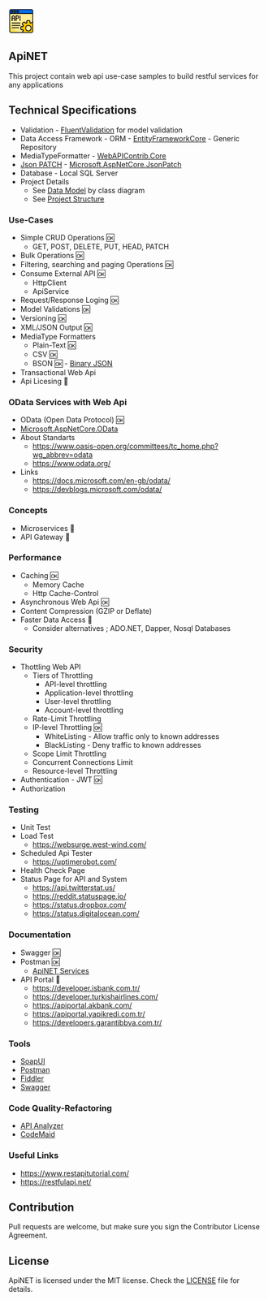 <img src="https://raw.githubusercontent.com/yemrekeskin/ApiNET/master/api.png" width="50" height="50"> 

## ApiNET
This project contain web api use-case samples to build restful services for any applications

## Technical Specifications
 - Validation - [FluentValidation](https://fluentvalidation.net/) for model validation 
 - Data Access Framework - ORM - [EntityFrameworkCore](https://docs.microsoft.com/en-us/ef/core/) - Generic Repository
 - MediaTypeFormatter - [WebAPIContrib.Core](https://github.com/WebApiContrib/WebAPIContrib.Core)
 - [Json PATCH](https://tools.ietf.org/html/rfc6902) - [Microsoft.AspNetCore.JsonPatch](https://www.nuget.org/packages/Microsoft.AspNetCore.JsonPatch/3.0.0)
 - Database - Local SQL Server 
 - Project Details
   - See [Data Model](https://raw.githubusercontent.com/yemrekeskin/ApiNET/master/src/ClassDiagram.png) by class diagram
   - See [Project Structure](https://raw.githubusercontent.com/yemrekeskin/ApiNET/master/src/ApiDesign.png)

 ### Use-Cases
 - Simple CRUD Operations 🆗
    - GET, POST, DELETE, PUT, HEAD, PATCH
 - Bulk Operations 🆗
 - Filtering, searching and paging Operations 🆗
 - Consume External API 🆗
    - HttpClient
    - ApiService
 - Request/Response Loging 🆗
 - Model Validations 🆗
 - Versioning 🆗
 - XML/JSON Output 🆗
 - MediaType Formatters
    - Plain-Text 🆗
    - CSV 🆗
    - BSON 🆗 -  [Binary JSON](http://bsonspec.org/)
 - Transactional Web Api
 - Api Licesing 🤔
 
 ### OData Services with Web Api
   - OData (Open Data Protocol) 🆗 
   - [Microsoft.AspNetCore.OData](https://www.nuget.org/packages/Microsoft.AspNetCore.OData)
   - About Standarts
      - https://www.oasis-open.org/committees/tc_home.php?wg_abbrev=odata
      - https://www.odata.org/
   - Links
      - https://docs.microsoft.com/en-gb/odata/
      - https://devblogs.microsoft.com/odata/

 ### Concepts
  - Microservices 🚩
  - API Gateway 🚩
 
 ### Performance
  - Caching 🆗
      - Memory Cache 
      - Http Cache-Control
  - Asynchronous Web Api 🆗
  - Content Compression (GZIP or Deflate)
  - Faster Data Access 🤔
      - Consider alternatives ; ADO.NET, Dapper, Nosql Databases
  
 ### Security
  - Thottling Web API
    - Tiers of Throttling
       - API-level throttling
       - Application-level throttling
       - User-level throttling
       - Account-level throttling
    - Rate-Limit Throttling
    - IP-level Throttling 🆗
      - WhiteListing - Allow traffic only to known addresses
      - BlackListing - Deny traffic to known addresses
    - Scope Limit Throttling
    - Concurrent Connections Limit
    - Resource-level Throttling    
  - Authentication - JWT 🆗
  - Authorization  

 ### Testing 
  - Unit Test
  - Load Test
     - https://websurge.west-wind.com/
  - Scheduled Api Tester
     - https://uptimerobot.com/
  - Health Check Page
  - Status Page for API and System
     - https://api.twitterstat.us/
     - https://reddit.statuspage.io/
     - https://status.dropbox.com/
     - https://status.digitalocean.com/

 ### Documentation
  - Swagger 🆗
  - Postman 🆗
     - [ApiNET Services](https://documenter.getpostman.com/view/3164594/SW7XZ9Mj?version=latest)
  - API Portal 🎉
    - https://developer.isbank.com.tr/
    - https://developer.turkishairlines.com/
    - https://apiportal.akbank.com/
    - https://apiportal.yapikredi.com.tr/
    - https://developers.garantibbva.com.tr/

 ### Tools
  - [SoapUI](https://www.soapui.org/)
  - [Postman](https://www.getpostman.com/)
  - [Fiddler](https://www.telerik.com/fiddler)
  - [Swagger](https://swagger.io/)
 
 ### Code Quality-Refactoring
  - [API Analyzer](https://www.nuget.org/packages/Microsoft.AspNetCore.Mvc.Api.Analyzers)
  - [CodeMaid](http://www.codemaid.net/)
 
 ### Useful Links
  - https://www.restapitutorial.com/
  - https://restfulapi.net/
 
## Contribution
Pull requests are welcome, but make sure you sign the Contributor License Agreement.

## License

ApiNET is licensed under the MIT license. Check the [LICENSE](LICENSE) file for details.

